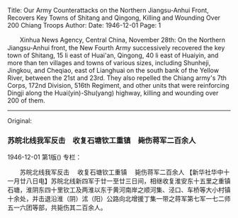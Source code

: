 Title: Our Army Counterattacks on the Northern Jiangsu-Anhui Front, Recovers Key Towns of Shitang and Qingong, Killing and Wounding Over 200 Chiang Troops
Author:
Date: 1946-12-01
Page: 1

　　Xinhua News Agency, Central China, November 28th: On the Northern Jiangsu-Anhui front, the New Fourth Army successively recovered the key town of Shitang, 15 li east of Huai'an, Qingong, 40 li east of Huaiyin, and more than ten villages and towns of various sizes, including Shunheji, Jingkou, and Cheqiao, east of Lianghuai on the south bank of the Yellow River, between the 21st and 23rd. They also repelled the Chiang army's 7th Corps, 172nd Division, 516th Regiment, and other units that were reinforcing Dingji along the Huai(yin)-Shu(yang) highway, killing and wounding over 200 of them.



<hr /> 

Original: 


### 苏皖北线我军反击　收复石塘钦工重镇　毙伤蒋军二百余人

1946-12-01
第1版()
专栏：

　　苏皖北线我军反击
  　收复石塘钦工重镇
  　毙伤蒋军二百余人
    【新华社华中十一月廿八日电】苏皖北线新四军于廿一至廿三日间，相继收复淮安东十五里之重镇石塘，淮阴东四十里钦工及两淮以东于黄河南岸之顺河集、泾口、车桥等大小村镇十余处，并击退沿淮（阴）沭（阳）公路向北增援丁集一带之蒋军第七军一七二师五一六团等部，共毙伤其二百余人。
